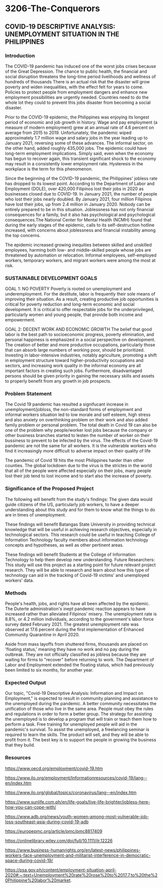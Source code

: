 # 3206-The-Conquerors

## COVID-19 DESCRIPTIVE ANALYSIS: UNEMPLOYMENT SITUATION IN THE PHILIPPINES

### Introduction
The COVID-19 pandemic has induced one of the worst jobs crises because of the Great Depression.  The chance to public health, the financial and social disruption threatens the long-time period livelihoods and wellness of hundreds of thousands There is an actual risk that the disaster will grow poverty and widen inequalities, with the effect felt for years to come. Policies to protect people from employment dangers and enhance new employment possibilities are urgently needed. Countries need to do the whole lot they could to prevent this jobs disaster from becoming a social disaster.

Prior to the COVID-19 epidemic, the Philippines was enjoying its longest period of economic and job growth in history. Wage and pay employment (a measure of modern employment) grew at an annual rate of 4.6 percent on average from 2015 to 2019. Unfortunately, the pandemic wiped approximately 1.7 million wage and salary jobs in the year leading up to January 2021, reversing some of these advances. The informal sector, on the other hand, added roughly 435,000 jobs. The epidemic could have long-term employment implications. Simply said, even when the economy has begun to recover again, this transient significant shock to the economy may result in a consistently lower employment rate. Hysteresis in the workplace is the term for this phenomenon.

Since the beginning of the COVID-19 pandemic, the Philippines' jobless rate has dropped to its lowest point. According to the Department of Labor and Employment (DOLE), over 420,000 Filipinos lost their jobs in 2020 as businesses closed due to COVID-19. In January 2021, the number of people who lost their jobs nearly doubled. By January 2021, four million Filipinos have lost their jobs, up from 2.4 million in January 2020. Nobody can be entirely prepared to be in this situation. Joblessness has not only financial consequences for a family, but it also has psychological and psychological consequences.The National Center for Mental Health (NCMH) found that during the early stages of the epidemic, calls to its self-destruction hotline increased, with concerns about joblessness and financial instability among the top concerns.

The epidemic increased growing inequities between skilled and unskilled employees, harming both low- and middle-skilled people whose jobs are threatened by automation or relocation. Informal employees, self-employed workers, temporary workers, and migrant workers were among the most at risk.


### SUSTAINABLE DEVELOPMENT GOALS

GOAL 1: NO POVERTY
Poverty is rooted on unemployment and underemployment. For the destitute, labor is frequently their sole means of improving their situation. As a result, creating productive job opportunities is critical for poverty reduction and long-term economic and social development. It is critical to offer respectable jobs for the underprivileged, particularly women and young people, that provide both income and empowerment. 


GOAL 2: DECENT WORK AND ECONOMIC GROWTH
The belief that good labor is the best path to socioeconomic progress, poverty elimination, and personal happiness is emphasized in a social perspective on development. The creation of better and more productive occupations, particularly those that can absorb large numbers of working poor, should be prioritized. Investing in labor-intensive industries, notably agriculture, promoting a shift in employment structure toward higher-productivity occupations and sectors, and increasing work quality in the informal economy are all important factors in creating such jobs. Furthermore, disadvantaged persons should be given priority in gaining the necessary skills and assets to properly benefit from any growth in job prospects.


### Problem Statement

The Covid 19 pandemic has resulted a signifucant increase in unemployment/jobloss, the non-standard forms of employmwnt and informal workers situation led to low morale and self esteem, high stress and also anxiety on overthinking problem on their work and also added family problem or personal problem. The total death in Covid 19 can also be one of the problem why people/worker lost jobs because the company or other business branches started to lesten the number of worker on their bussiness to prevent to be infected by the virus. The effects of the Covid-19 pandemic are not the same for all workers. It is the vulnerable workers who find it increasingly more difficult to adverse impact on their quality of life

The pandemic of Covid 19 hits the most  Philippines harder than other counties. The global lockdown due to the virus is the strictes in the world that all of the people were affected especially on their jobs, many people lost their job tend to lost income and to start also the increase of poverty.

### Significance of the Proposed Project

The following will benefit from the study's findings:
The given data would guide citizens of the US, particularly job workers, to have a deeper understanding about this study and for them to know what the things to do are in times of unemployment.

These findings will benefit Batangas State University in providing technical knowledge that will be useful in achieving research objectives, especially in technological sectors. This research could be useful in teaching College of Information Technology faculty members about information technology concepts and hypotheses, as well as other pertinent areas.

These findings will benefit Students at the College of Information Technology to help them develop new understanding. Future Researchers: This study will use this project as a starting point for future relevant project research. They will be able to research and learn about how this type of technology can aid in the tracking of Covid-19 victims' and unemployed workers' data.


### Methods
People's health, jobs, and rights have all been affected by the epidemic. The Duterte administration's inept pandemic reaction appears to have increased rather than alleviated Filipinos' misery. The unemployment rate is 8.8%, or 4.2 million individuals, according to the government's labor force survey dated February 2021. The greatest unemployment rate was observed at 17.6 percent during the first implementation of Enhanced Community Quarantine in April 2020.


Aside from mass layoffs from shuttered firms, thousands are placed on 'floating status,' meaning they have no work and no pay during the outbreak. They are not officially classified as jobless because they are waiting for firms to "recover" before returning to work. The Department of Labor and Employment extended the floating status, which had previously been limited to six months, for another year.


### Expected Output
Our topic, "Covid-19 Descriptive Analysis: Information and Impact on Employment," is expected to result in community planning and assistance to the unemployed during the pandemic. A better community necessitates the unification of those who live in the same area. People must obey the rules and regulations in order to form a better group. The strategy for assisting the unemployed is to develop a program that will train or teach them how to perform a task. Free training for unemployed people will aid in the pandemic's survival. To assist the unemployed, a freelancing seminar is required to learn the skills. The product will sell, and they will be able to profit from it. The best key is to support the people  in growing the business that they build.

### Resources
 https://www.oecd.org/employment/covid-19.htm
 
 https://www.ilo.org/employment/Informationresources/covid-19/lang--en/index.htm
 
 https://www.ilo.org/global/topics/coronavirus/lang--en/index.htm
 
https://www.sunlife.com.ph/en/life-goals/live-life-brighter/jobless-here-how-you-can-cope-with/

https://www.adb.org/news/youth-women-among-most-vulnerable-job-loss-southeast-asia-during-covid-19-adb

https://europepmc.org/article/pmc/pmc8817409

https://onlinelibrary.wiley.com/doi/full/10.1111/ilr.12226

https://www.business-humanrights.org/en/latest-news/philippines-workers-face-unemployment-and-militarist-interference-in-democratic-space-during-covid-19/

https://psa.gov.ph/content/employment-situation-april-2020#:~:text=Unemployment%20rate%20rose%20to%2017.7,to%20the%20Philippine%20labor%20market.
